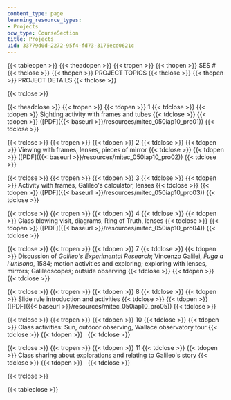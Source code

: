 ```yaml
---
content_type: page
learning_resource_types:
- Projects
ocw_type: CourseSection
title: Projects
uid: 33779d0d-2272-95f4-fd73-3176ecd0621c
---
```


{{< tableopen >}}
{{< theadopen >}}
{{< tropen >}}
{{< thopen >}}
SES #
{{< thclose >}}
{{< thopen >}}
PROJECT TOPICS
{{< thclose >}}
{{< thopen >}}
PROJECT DETAILS
{{< thclose >}}

{{< trclose >}}

{{< theadclose >}}
{{< tropen >}}
{{< tdopen >}}
1
{{< tdclose >}}
{{< tdopen >}}
Sighting activity with frames and tubes
{{< tdclose >}}
{{< tdopen >}}
([PDF]({{< baseurl >}}/resources/mitec_050iap10_pro01))
{{< tdclose >}}

{{< trclose >}}
{{< tropen >}}
{{< tdopen >}}
2
{{< tdclose >}}
{{< tdopen >}}
Viewing with frames, lenses, pieces of mirror
{{< tdclose >}}
{{< tdopen >}}
([PDF]({{< baseurl >}}/resources/mitec_050iap10_pro02))
{{< tdclose >}}

{{< trclose >}}
{{< tropen >}}
{{< tdopen >}}
3
{{< tdclose >}}
{{< tdopen >}}
Activity with frames, Galileo's calculator, lenses
{{< tdclose >}}
{{< tdopen >}}
([PDF]({{< baseurl >}}/resources/mitec_050iap10_pro03))
{{< tdclose >}}

{{< trclose >}}
{{< tropen >}}
{{< tdopen >}}
4
{{< tdclose >}}
{{< tdopen >}}
Glass blowing visit, diagrams, Ring of Truth, lenses
{{< tdclose >}}
{{< tdopen >}}
([PDF]({{< baseurl >}}/resources/mitec_050iap10_pro04))
{{< tdclose >}}

{{< trclose >}}
{{< tropen >}}
{{< tdopen >}}
7
{{< tdclose >}}
{{< tdopen >}}
Discussion of _Galileo's Experimental Research_; Vincenzo Galilei, _Fuga a l'unisono_, 1584; motion activities and exploring; exploring with lenses, mirrors; Galileoscopes; outside observing
{{< tdclose >}}
{{< tdopen >}}
 
{{< tdclose >}}

{{< trclose >}}
{{< tropen >}}
{{< tdopen >}}
8
{{< tdclose >}}
{{< tdopen >}}
Slide rule introduction and activities
{{< tdclose >}}
{{< tdopen >}}
([PDF]({{< baseurl >}}/resources/mitec_050iap10_pro05))
{{< tdclose >}}

{{< trclose >}}
{{< tropen >}}
{{< tdopen >}}
10
{{< tdclose >}}
{{< tdopen >}}
Class activities: Sun, outdoor observing, Wallace observatory tour
{{< tdclose >}}
{{< tdopen >}}
 
{{< tdclose >}}

{{< trclose >}}
{{< tropen >}}
{{< tdopen >}}
11
{{< tdclose >}}
{{< tdopen >}}
Class sharing about explorations and relating to Galileo's story
{{< tdclose >}}
{{< tdopen >}}
 
{{< tdclose >}}

{{< trclose >}}

{{< tableclose >}}